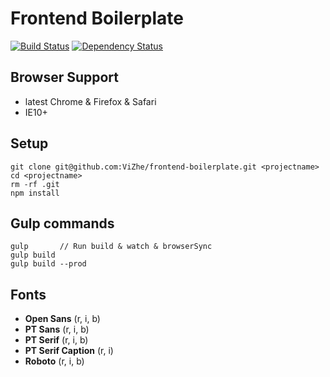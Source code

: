 
# Frontend Boilerplate

[![Build Status](https://travis-ci.org/ViZhe/frontend-boilerplate.svg?branch=master)](https://travis-ci.org/ViZhe/frontend-boilerplate)
[![Dependency Status](https://david-dm.org/ViZhe/frontend-boilerplate/dev-status.svg)](https://david-dm.org/ViZhe/frontend-boilerplate#info=devDependencies)


## Browser Support
* latest Chrome & Firefox & Safari
* IE10+


## Setup
```
git clone git@github.com:ViZhe/frontend-boilerplate.git <projectname>
cd <projectname>
rm -rf .git
npm install
```


## Gulp commands
```
gulp       // Run build & watch & browserSync
gulp build
gulp build --prod
```


## Fonts
* **Open Sans** (r, i, b)
* **PT Sans** (r, i, b)
* **PT Serif** (r, i, b)
* **PT Serif Caption** (r, i)
* **Roboto** (r, i, b)
